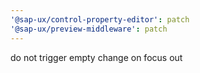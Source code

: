 ```yaml
---
'@sap-ux/control-property-editor': patch
'@sap-ux/preview-middleware': patch
---
```


do not trigger empty change on focus out
